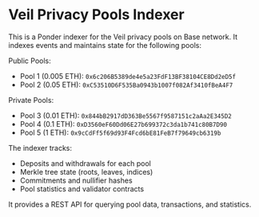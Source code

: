 # Veil Privacy Pools Indexer

This is a Ponder indexer for the Veil privacy pools on Base network. It indexes events and maintains state for the following pools:

Public Pools:

- Pool 1 (0.005 ETH): `0x6c206B5389de4e5a23FdF13BF38104CE8Dd2eD5f`
- Pool 2 (0.05 ETH): `0xC53510D6F535Ba0943b1007f082Af3410fBeA4F7`

Private Pools:

- Pool 3 (0.01 ETH): `0x844bB2917dD363Be5567f9587151c2aAa2E345D2`
- Pool 4 (0.1 ETH): `0xD3560eF60Dd06E27b699372c3da1b741c80B7D90`
- Pool 5 (1 ETH): `0x9cCdFf5f69d93F4Fcd6bE81FeB7f79649cb6319b`

The indexer tracks:

- Deposits and withdrawals for each pool
- Merkle tree state (roots, leaves, indices)
- Commitments and nullifier hashes
- Pool statistics and validator contracts

It provides a REST API for querying pool data, transactions, and statistics.
